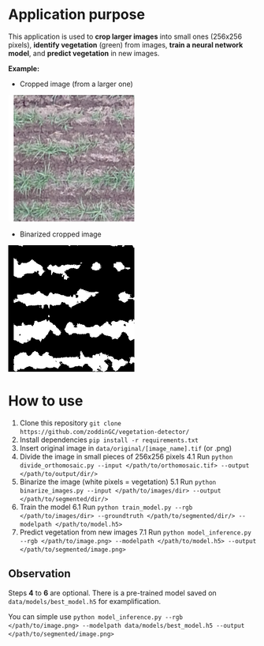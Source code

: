 # Application purpose

This application is used to **crop larger images** into small ones (256x256 pixels), **identify vegetation** (green) from images, **train a neural network model**, and **predict vegetation** in new images.

**Example:**
- Cropped image (from a larger one)


![Original Cropped Image](https://raw.githubusercontent.com/zoddinGC/vegetation-detector/main/data/example/original_cropped_image.png)

- Binarized cropped image


![Binarized Cropped Image](https://raw.githubusercontent.com/zoddinGC/vegetation-detector/main/data/example/binarized_cropped_image.png)

# How to use
1. Clone this repository
`git clone https://github.com/zoddinGC/vegetation-detector/`
2. Install dependencies `pip install -r requirements.txt`
3. Insert original image in `data/original/[image_name].tif` (or .png)
4. Divide the image in small pieces of 256x256 pixels
	4.1 Run `python divide_orthomosaic.py --input </path/to/orthomosaic.tif> --output </path/to/output/dir/>`
5. Binarize the image (white pixels = vegetation)
	5.1 Run `python binarize_images.py --input </path/to/images/dir> --output </path/to/segmented/dir/>`
6. Train the model
	6.1 Run `python train_model.py --rgb </path/to/images/dir> --groundtruth </path/to/segmented/dir/> --modelpath </path/to/model.h5>`
7. Predict vegetation from new images
	7.1 Run `python model_inference.py --rgb </path/to/image.png> --modelpath </path/to/model.h5> --output </path/to/segmented/image.png>`

## Observation

Steps **4** to **6** are optional. There is a pre-trained model saved on `data/models/best_model.h5` for examplification.

You can simple use `python model_inference.py --rgb </path/to/image.png> --modelpath data/models/best_model.h5 --output </path/to/segmented/image.png>`